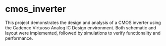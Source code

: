 # cmos_inverter
This project demonstrates the design and analysis of a CMOS inverter using the Cadence Virtuoso Analog IC Design environment. Both schematic and layout were implemented, followed by simulations to verify functionality and performance.
